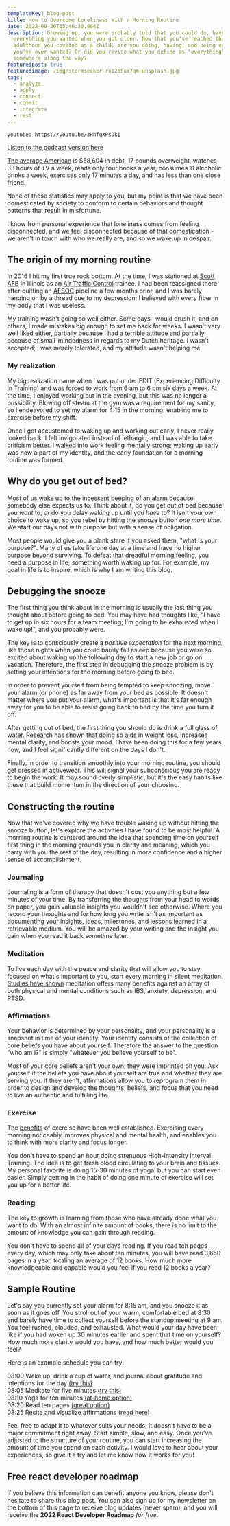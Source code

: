 ```yaml
---
templateKey: blog-post
title: How to Overcome Loneliness With a Morning Routine
date: 2022-09-26T15:46:30.864Z
description: Growing up, you were probably told that you could do, have, and be
  everything you wanted when you got older. Now that you've reached the
  adulthood you coveted as a child, are you doing, having, and being everything
  you've ever wanted? Or did you revise what you define as "everything"
  somewhere along the way?
featuredpost: true
featuredimage: /img/stormseeker-rx12b5ux7qm-unsplash.jpg
tags:
  - analyze
  - apply
  - connect
  - commit
  - integrate
  - rest
---
```


`youtube: https://youtu.be/3HnfqXPsDkI`

[Listen to the podcast version here](https://thedebuglife.buzzsprout.com/2037301/11386740-how-to-overcome-loneliness-with-a-morning-routine)

[The average American](https://www.cnbc.com/2018/02/07/tom-corley-heres-what-average-looks-like-in-america.html) is $58,604 in debt, 17 pounds overweight, watches 33 hours of TV a week, reads only four books a year, consumes 11 alcoholic drinks a week, exercises only 17 minutes a day, and has less than one close friend.

None of those statistics may apply to you, but my point is that we have been domesticated by society to conform to certain behaviors and thought patterns that result in misfortune.

I know from personal experience that loneliness comes from feeling disconnected, and we feel disconnected because of that domestication - we aren't in touch with who we really are, and so we wake up in despair.

## The origin of my morning routine

In 2016 I hit my first true rock bottom. At the time, I was stationed at [Scott AFB](https://en.wikipedia.org/wiki/Scott_Air_Force_Base) in Illinois as an [Air Traffic Control](https://en.wikipedia.org/wiki/Air_traffic_control) trainee. I had been reassigned there after quitting an [AFSOC](https://en.wikipedia.org/wiki/Air_Force_Special_Operations_Command) pipeline a few months prior, and I was barely hanging on by a thread due to my depression; I believed with every fiber in my body that I was useless.

My training wasn't going so well either. Some days I would crush it, and on others, I made mistakes big enough to set me back for weeks. I wasn't very well liked either, partially because I had a terrible attitude and partially because of small-mindedness in regards to my Dutch heritage. I wasn't accepted; I was merely tolerated, and my attitude wasn't helping me.

### My realization

My big realization came when I was put under EDIT (Experiencing Difficulty In Training) and was forced to work from 6 am to 6 pm six days a week. At the time, I enjoyed working out in the evening, but this was no longer a possibility. Blowing off steam at the gym was a requirement for my sanity, so I endeavored to set my alarm for 4:15 in the morning, enabling me to exercise before my shift.

Once I got accustomed to waking up and working out early, I never really looked back. I felt invigorated instead of lethargic, and I was able to take criticism better. I walked into work feeling mentally strong; waking up early was now a part of my identity, and the early foundation for a morning routine was formed.

## Why do you get out of bed?

Most of us wake up to the incessant beeping of an alarm because somebody else expects us to. Think about it, do you get out of bed because you _want_ to, or do you delay waking up until you _have_ to? It isn't your own choice to wake up, so you rebel by hitting the snooze button _one more time_. We start our days not with purpose but with a sense of obligation.

Most people would give you a blank stare if you asked them, "what is your purpose?". Many of us take life one day at a time and have no higher purpose beyond surviving. To defeat that dreadful morning feeling, you need a purpose in life, something worth waking up for. For example, my goal in life is to inspire, which is why I am writing this blog.

## Debugging the snooze

The first thing you think about in the morning is usually the last thing you thought about before going to bed. You may have had thoughts like, "I have to get up in six hours for a team meeting; I'm going to be exhausted when I wake up!", and you probably were.

The key is to consciously create a _positive expectation_ for the next morning, like those nights when you could barely fall asleep because you were so excited about waking up the following day to start a new job or go on vacation. Therefore, the first step in debugging the snooze problem is by setting your intentions for the morning before going to bed.

In order to prevent yourself from being tempted to keep snoozing, move your alarm (or phone) as far away from your bed as possible. It doesn't matter where you put your alarm, what's important is that it's far enough away for you to be able to resist going back to bed by the time you turn it off.

After getting out of bed, the first thing you should do is drink a full glass of water. [Research has shown](https://pubmed.ncbi.nlm.nih.gov/24728141/) that doing so aids in weight loss, increases mental clarity, and boosts your mood. I have been doing this for a few years now, and I feel significantly different on the days I don't.

Finally, in order to transition smoothly into your morning routine, you should get dressed in activewear. This will signal your subconscious you are ready to begin the work. It may sound overly simplistic, but it's the easy habits like these that build momentum in the direction of your choosing.

## Constructing the routine

Now that we've covered why we have trouble waking up without hitting the snooze button, let's explore the activities I have found to be most helpful. A morning routine is centered around the idea that spending time on yourself first thing in the morning grounds you in clarity and meaning, which you carry with you the rest of the day, resulting in more confidence and a higher sense of accomplishment.

### Journaling

Journaling is a form of therapy that doesn't cost you anything but a few minutes of your time. By transferring the thoughts from your head to words on paper, you gain valuable insights you wouldn't see otherwise. Where you record your thoughts and for how long you write isn't as important as documenting your insights, ideas, milestones, and lessons learned in a retrievable medium. You will be amazed by your writing and the insight you gain when you read it back sometime later.

### Meditation

To live each day with the peace and clarity that will allow you to stay focused on what's important to you, start every morning in silent meditation. [Studies have shown](https://news.harvard.edu/gazette/story/2018/04/harvard-researchers-study-how-mindfulness-may-change-the-brain-in-depressed-patients/) meditation offers many benefits against an array of both physical and mental conditions such as IBS, anxiety, depression, and PTSD.

### Affirmations

Your behavior is determined by your personality, and your personality is a snapshot in time of your identity. Your identity consists of the collection of core beliefs you have about yourself. Therefore the answer to the question "who am I?" is simply "whatever you believe yourself to be".

Most of your core beliefs aren't your own, they were imprinted on you. Ask yourself if the beliefs you have about yourself are true and whether they are serving you. If they aren't, affirmations allow you to reprogram them in order to design and develop the thoughts, beliefs, and focus that you need to live an authentic and fulfilling life.

### Exercise

The [benefits](https://medlineplus.gov/benefitsofexercise.html) of exercise have been well established. Exercising every morning noticeably improves physical and mental health, and enables you to think with more clarity and focus longer.

You don't have to spend an hour doing strenuous High-Intensity Interval Training. The idea is to get fresh blood circulating to your brain and tissues. My personal favorite is doing 15-30 minutes of yoga, but you can start even easier. Simply getting in the habit of doing one minute of exercise will set you up for a better life.

### Reading

The key to growth is learning from those who have already done what you want to do. With an almost infinite amount of books, there is no limit to the amount of knowledge you can gain through reading.

You don't have to spend all of your days reading. If you read ten pages every day, which may only take about ten minutes, you will have read 3,650 pages in a year, totaling an average of 12 books. How much more knowledgeable and capable would you feel if you read 12 books a year?

## Sample Routine

Let's say you currently set your alarm for 8:15 am, and you snooze it as soon as it goes off. You stroll out of your warm, comfortable bed at 8:30 and barely have time to collect yourself before the standup meeting at 9 am. You feel rushed, clouded, and exhausted. What would your day have been like if you had woken up 30 minutes earlier and spent that time on yourself? How much more clarity would you have, and how much better would you feel?

Here is an example schedule you can try:

08:00 Wake up, drink a cup of water, and journal about gratitude and intentions for the day [(try this)](https://dayoneapp.com/)  
08:05 Meditate for five minutes [(try this)](https://www.oakmeditation.com/)  
08:10 Yoga for ten minutes [(at-home option)](https://www.downdogapp.com/)  
08:20 Read ten pages [(great option)](https://www.goodreads.com/en/book/show/25241473)  
08:25 Recite and visualize affirmations [(read here)](https://www.mindtools.com/pages/article/affirmations.htm)

Feel free to adapt it to whatever suits your needs; it doesn't have to be a major commitment right away. Start simple, slow, and easy. Once you've adjusted to the structure of your routine, you can start increasing the amount of time you spend on each activity. I would love to hear about your experiences, so give it a try and let me know how it works for you!

## Free react developer roadmap

If you believe this information can benefit anyone you know, please don't hesitate to share this blog post. You can also sign up for my newsletter on the bottom of this page to receive blog updates (never spam), and you will receive the **2022 React Developer Roadmap** _for free_.
